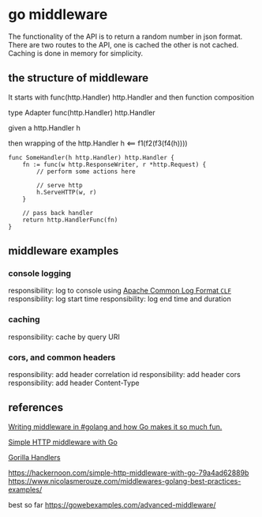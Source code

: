 # go middleware

The functionality of the API is to return a random number in json format.
There are two routes to the API, one is cached the other is not cached.
Caching is done in memory for simplicity.

## the structure of middleware

It starts with func(http.Handler) http.Handler
and then function composition

type Adapter func(http.Handler) http.Handler

given a http.Handler h

then wrapping of the http.Handler
h  <== f1(f2(f3(f4(h))))

```
func SomeHandler(h http.Handler) http.Handler {
	fn := func(w http.ResponseWriter, r *http.Request) {
		// perform some actions here

		// serve http
		h.ServeHTTP(w, r)
	}

    // pass back handler
	return http.HandlerFunc(fn)
}
```

## middleware examples

### console logging

responsibility:  log to console using [Apache Common Log Format `CLF`](http://httpd.apache.org/docs/2.2/logs.html#common)
responsibility:  log start time
responsibility:  log end time and duration

### caching

responsibility: cache by query URI

### cors, and common headers

responsibility: add header correlation id
responsibility: add header cors
responsibility: add header Content-Type


## references

[Writing middleware in #golang and how Go makes it so much fun.](https://medium.com/@matryer/writing-middleware-in-golang-and-how-go-makes-it-so-much-fun-4375c1246e81)

[Simple HTTP middleware with Go](https://hackernoon.com/simple-http-middleware-with-go-79a4ad62889b)

[Gorilla Handlers](http://www.gorillatoolkit.org/pkg/handlers#LoggingHandler)


https://hackernoon.com/simple-http-middleware-with-go-79a4ad62889b
https://www.nicolasmerouze.com/middlewares-golang-best-practices-examples/

best so far
https://gowebexamples.com/advanced-middleware/